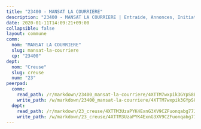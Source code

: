 ```yaml
---
title: "23400 - MANSAT LA COURRIERE"
description: "23400 - MANSAT LA COURRIERE | Entraide, Annonces, Initiatives"
date: 2020-01-11T14:09:21+09:00
collapsible: false
layout: commune
comm:
  nom: "MANSAT LA COURRIERE"
  slug: mansat-la-courriere
  cp: "23400"
dept:
  nom: "Creuse"
  slug: creuse
  num: "23"
peerpad:
  comm:
    read_path: /r/markdown/23400_mansat-la-courriere/4XTTM7wxpik3GYpS8BEGRUXFr5zN5mjN68xBy3fk1F8qgLNhP
    write_path: /w/markdown/23400_mansat-la-courriere/4XTTM7wxpik3GYpS8BEGRUXFr5zN5mjN68xBy3fk1F8qgLNhP-K3TgTrSEVAicdmfvW5VyagYEy5jrGDVwjUsM9Wo8T7QzcmqeLisJ2k7Lycj9CEjJQYxarAQ3F9zmHd67Noo9DUbWJ6BZPk9CkAWwdGG1b4ht64ihMB9Ky2tju6ye3XgoqmFPJguw
  dept:
    read_path: /r/markdown/23_creuse/4XTTM3UzaPYK4ExnG3XV9CZFuonqabg77JTNiqvJ5MQS23jj7
    write_path: /w/markdown/23_creuse/4XTTM3UzaPYK4ExnG3XV9CZFuonqabg77JTNiqvJ5MQS23jj7-K3TgUKE86JxR4JSYXC5aZe6fqBSBprUrmaVFUW2jmdnpHS2xDyA3bckVFWgGTEWFg2GMkYcK4FztBw3HJgWqQMWmUjaPRWNNPUiVES6qbqTDLs9pxQ3uHzULq9XSj5J8FTp6MDn1
---
```


